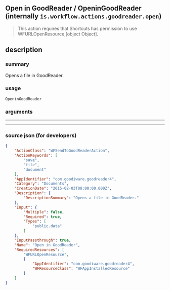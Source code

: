 
## Open in GoodReader / OpeninGoodReader (internally `is.workflow.actions.goodreader.open`)

> This action requires that Shortcuts has permission to use WFURLOpenResource,[object Object].


## description

### summary

Opens a file in GoodReader.


### usage
```
OpeninGoodReader 
```

### arguments

---



---

### source json (for developers)

```json
{
	"ActionClass": "WFSendToGoodReaderAction",
	"ActionKeywords": [
		"save",
		"file",
		"document"
	],
	"AppIdentifier": "com.goodiware.goodreader4",
	"Category": "Documents",
	"CreationDate": "2015-02-03T08:00:00.000Z",
	"Description": {
		"DescriptionSummary": "Opens a file in GoodReader."
	},
	"Input": {
		"Multiple": false,
		"Required": true,
		"Types": [
			"public.data"
		]
	},
	"InputPassthrough": true,
	"Name": "Open in GoodReader",
	"RequiredResources": [
		"WFURLOpenResource",
		{
			"AppIdentifier": "com.goodiware.goodreader4",
			"WFResourceClass": "WFAppInstalledResource"
		}
	]
}
```
